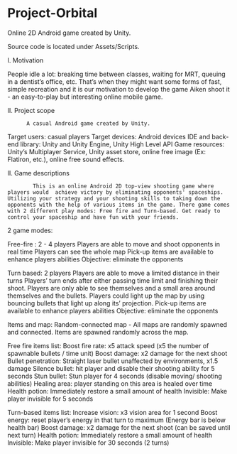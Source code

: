 # Project-Orbital

Online 2D Android game created by Unity.

Source code is located under Assets/Scripts.

I. Motivation
 
People idle a lot: breaking time between classes, waiting for MRT, queuing in a dentist’s office, etc. That’s when they might want some forms of fast, simple recreation and it is our motivation to develop the game Aiken shoot it - an easy-to-play but interesting online mobile game.
 
II. Project scope
        	
          A casual Android game created by Unity.
 
Target users: casual players
Target devices: Android devices
IDE and back-end library: Unity and Unity Engine, Unity High Level API
Game resources: Unity’s Multiplayer Service, Unity asset store, online free image (Ex: Flatiron, etc.), online free sound effects.
 
II. Game descriptions

        	This is an online Android 2D top-view shooting game where players would  achieve victory by eliminating opponents' spaceships. Utilizing your strategy and your shooting skills to taking down the opponents with the help of various items in the game. There game comes with 2 different play modes: Free fire and Turn-based. Get ready to control your spaceship and have fun with your friends.

2 game modes:

  Free-fire :  2 - 4 players
    Players are able to move and shoot opponents in real time
    Players can see the whole map
    Pick-up items are available to enhance players abilities
    Objective: eliminate the opponents
    
  Turn based: 2 players
    Players are able to move a limited distance in their turns
    Players’ turn ends after either passing time limit and finishing their shoot.
    Players are only able to see themselves and a small area around themselves and the bullets.
    Players could light up the map by using bouncing bullets that light up along its’ projection.
    Pick-up items are available to enhance players abilities
    Objective: eliminate the opponents
    
   
Items and map:
  Random-connected map - All maps are randomly spawned and connected.
  Items are spawned randomly across the map.
  
  Free fire items list:
    Boost fire rate: x5 attack speed (x5 the number of spawnable bullets / time unit)
    Boost damage: x2 damage for the next shoot
    Bullet penetration: Straight laser bullet unaffected by environments, x1.5 damage
    Silence bullet: hit player and disable their shooting ability for 5 seconds
    Stun bullet: Stun player for 4 seconds (disable moving/ shooting abilities)
    Healing area: player standing on this area is healed over time
    Health potion: Immediately restore a small amount of health
    Invisible: Make player invisible for 5 seconds
    
  Turn-based items list:
    Increase vision: x3 vision area for 1 second
    Boost energy: reset player’s energy in that turn to maximum (Energy bar is below health bar)
    Boost damage: x2 damage for the next shoot (can be saved until next turn)
    Health potion: Immediately restore a small amount of health
    Invisible: Make player invisible for 30 seconds (2 turns)
